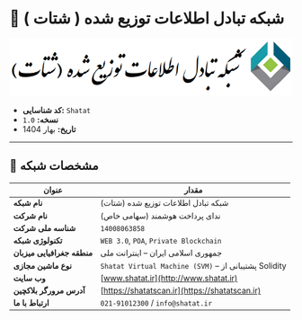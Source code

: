 # 📡 شبکه تبادل اطلاعات توزیع شده ( شتات )

![لوگوی شتات](./logo.png)

- **کد شناسایی:** `Shatat`  
- **نسخه:** `1.0`  
- **تاریخ:** بهار 1404  

---

## 🔧 مشخصات شبکه

| عنوان | مقدار |
|-------|-------|
| **نام شبکه** | شبکه تبادل اطلاعات توزیع شده (شتات) |
| **نام شرکت** | ندای پرداخت هوشمند (سهامی خاص) |
| **شناسه ملی شرکت** | `14008063858` |
| **تکنولوژی شبکه** | `WEB 3.0`, `POA`, `Private Blockchain` |
| **منطقه جغرافیایی میزبان** | جمهوری اسلامی ایران – اینترانت ملی |
| **نوع ماشین مجازی** | `Shatat Virtual Machine (SVM)` – پشتیبانی از Solidity |
| **وب سایت** | [www.shatat.ir](http://www.shatat.ir) |
| **آدرس مرورگر بلاکچین** | [https://shatatscan.ir](https://shatatscan.ir) |
| **ارتباط با ما** | `021-91012300` / `info@shatat.ir` |
